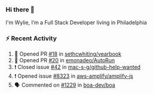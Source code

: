 ### Hi there 👋

I'm Wylie, I’m a Full Stack Developer living in Philadelphia


### :zap: Recent Activity

<!--START_SECTION:activity-->
1. 💪 Opened PR [#18](https://github.com/sethcwhiting/yearbook/pull/18) in [sethcwhiting/yearbook](https://github.com/sethcwhiting/yearbook)
2. 💪 Opened PR [#20](https://github.com/emonadeo/AutoRun/pull/20) in [emonadeo/AutoRun](https://github.com/emonadeo/AutoRun)
3. ❗️ Closed issue [#42](https://github.com/mac-s-g/github-help-wanted/issues/42) in [mac-s-g/github-help-wanted](https://github.com/mac-s-g/github-help-wanted)
4. ❗️ Opened issue [#8323](https://github.com/aws-amplify/amplify-js/issues/8323) in [aws-amplify/amplify-js](https://github.com/aws-amplify/amplify-js)
5. 🗣 Commented on [#1229](https://github.com/boa-dev/boa/issues/1229) in [boa-dev/boa](https://github.com/boa-dev/boa)
<!--END_SECTION:activity-->

